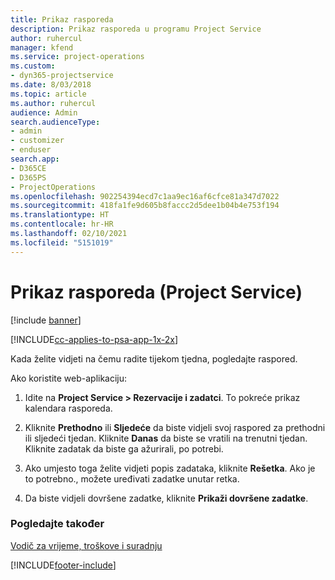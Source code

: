 ```yaml
---
title: Prikaz rasporeda
description: Prikaz rasporeda u programu Project Service
author: ruhercul
manager: kfend
ms.service: project-operations
ms.custom:
- dyn365-projectservice
ms.date: 8/03/2018
ms.topic: article
ms.author: ruhercul
audience: Admin
search.audienceType:
- admin
- customizer
- enduser
search.app:
- D365CE
- D365PS
- ProjectOperations
ms.openlocfilehash: 902254394ecd7c1aa9ec16af6cfce81a347d7022
ms.sourcegitcommit: 418fa1fe9d605b8faccc2d5dee1b04b4e753f194
ms.translationtype: HT
ms.contentlocale: hr-HR
ms.lasthandoff: 02/10/2021
ms.locfileid: "5151019"
---
```

# <a name="view-your-schedule-project-service"></a>Prikaz rasporeda (Project Service)

[!include [banner](../includes/psa-now-project-operations.md)]

[!INCLUDE[cc-applies-to-psa-app-1x-2x](../includes/cc-applies-to-psa-app-1x-2x.md)]

Kada želite vidjeti na čemu radite tijekom tjedna, pogledajte raspored.  
  
 Ako koristite web-aplikaciju:  
  
1.  Idite na **Project Service > Rezervacije i zadatci**. To pokreće prikaz kalendara rasporeda.  
  
2.  Kliknite **Prethodno** ili **Sljedeće** da biste vidjeli svoj raspored za prethodni ili sljedeći tjedan. Kliknite **Danas** da biste se vratili na trenutni tjedan. Kliknite zadatak da biste ga ažurirali, po potrebi.  
  
3.  Ako umjesto toga želite vidjeti popis zadataka, kliknite **Rešetka**. Ako je to potrebno., možete uređivati zadatke unutar retka.  
  
4.  Da biste vidjeli dovršene zadatke, kliknite **Prikaži dovršene zadatke**.  
  
### <a name="see-also"></a>Pogledajte također  
 [Vodič za vrijeme, troškove i suradnju](../psa/time-expense-collaboration-guide.md)


[!INCLUDE[footer-include](../includes/footer-banner.md)]